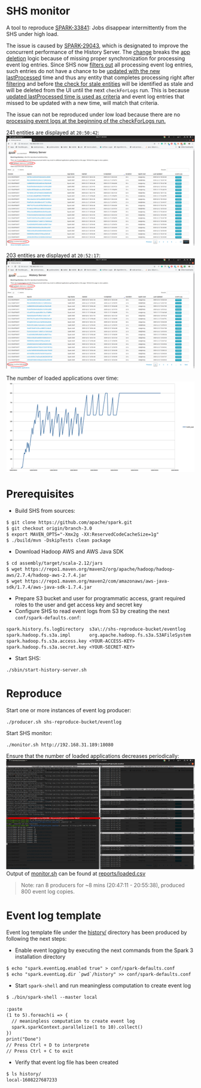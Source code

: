 # SHS monitor

A tool to reproduce [SPARK-33841](https://issues.apache.org/jira/browse/SPARK-33841): Jobs disappear intermittently from the SHS under high load.

The issue is caused by [SPARK-29043](https://issues.apache.org/jira/browse/SPARK-29043), which is designated to improve
the concurrent performance of the History Server. The [change](https://github.com/apache/spark/pull/25797/files#)
breaks the [app deletion](https://github.com/apache/spark/pull/25797/files#diff-128a6af0d78f4a6180774faedb335d6168dfc4defff58f5aa3021fc1bd767bc0R563)
logic because of missing proper synchronization for processing event log entries.
Since SHS now [filters out](https://github.com/apache/spark/pull/25797/files#diff-128a6af0d78f4a6180774faedb335d6168dfc4defff58f5aa3021fc1bd767bc0R462)
all processing event log entries, such entries do not have a chance to be
[updated with the new lastProcessed](https://github.com/apache/spark/pull/25797/files#diff-128a6af0d78f4a6180774faedb335d6168dfc4defff58f5aa3021fc1bd767bc0R472)
time and thus any entity that completes processing right after
[filtering](https://github.com/apache/spark/pull/25797/files#diff-128a6af0d78f4a6180774faedb335d6168dfc4defff58f5aa3021fc1bd767bc0R462)
and before
[the check for stale entities](https://github.com/apache/spark/pull/25797/files#diff-128a6af0d78f4a6180774faedb335d6168dfc4defff58f5aa3021fc1bd767bc0R560)
will be identified as stale and will be deleted from the UI until the next `checkForLogs` run. This is because
[updated lastProcessed time is used as criteria](https://github.com/apache/spark/pull/25797/files#diff-128a6af0d78f4a6180774faedb335d6168dfc4defff58f5aa3021fc1bd767bc0R557)
and event log entries that missed to be updated with a new time, will match that criteria.

The issue can not be reproduced under low load because there are no
[processing event logs at the beginning of the checkForLogs run.](https://github.com/apache/spark/pull/25797/files#diff-128a6af0d78f4a6180774faedb335d6168dfc4defff58f5aa3021fc1bd767bc0R462)

241 entities are displayed at `20:50:42`:
![1-241-entities-at-20-50.png](images/1-241-entities-at-20-50.png)

203 entities are displayed at `20:52:17`:
![2-203-entities-at-20-52.png](images/2-203-entities-at-20-52.png)

The number of loaded applications over time:
![4-loaded-applications.png](images/4-loaded-applications.png)


# Prerequisites

* Build SHS from sources:
```
$ git clone https://github.com/apache/spark.git
$ git checkout origin/branch-3.0
$ export MAVEN_OPTS="-Xmx2g -XX:ReservedCodeCacheSize=1g"
$ ./build/mvn -DskipTests clean package
```

* Download Hadoop AWS and AWS Java SDK
```
$ cd assembly/target/scala-2.12/jars
$ wget https://repo1.maven.org/maven2/org/apache/hadoop/hadoop-aws/2.7.4/hadoop-aws-2.7.4.jar
$ wget https://repo1.maven.org/maven2/com/amazonaws/aws-java-sdk/1.7.4/aws-java-sdk-1.7.4.jar
```

* Prepare S3 bucket and user for programmatic access, grant required roles to the user and get access key and secret key
* Configure SHS to read event logs from S3 by creating the next `conf/spark-defaults.conf`:
```
spark.history.fs.logDirectory  s3a\://shs-reproduce-bucket/eventlog
spark.hadoop.fs.s3a.impl       org.apache.hadoop.fs.s3a.S3AFileSystem
spark.hadoop.fs.s3a.access.key <YOUR-ACCESS-KEY>
spark.hadoop.fs.s3a.secret.key <YOUR-SECRET-KEY>
```

* Start SHS:
```
./sbin/start-history-server.sh
```


# Reproduce

Start one or more instances of event log producer:
```
./producer.sh shs-reproduce-bucket/eventlog
```

Start SHS monitor:
```
./monitor.sh http://192.168.31.189:18080
```
Ensure that the number of loaded applications decreases periodically:
![Running SHS monitor](images/3-running-shs-monitor.png)
Output of [monitor.sh](monitor.sh) can be found at [reports/loaded.csv](reports/loaded.csv)

> Note: ran 8 producers for ~8 mins (20:47:11 - 20:55:38), produced 800 event log copies.


# Event log template

Event log template file under the [history/](history) directory has been produced by following the next steps:

* Enable event logging by executing the next commands from the Spark 3 installation directory
```
$ echo "spark.eventLog.enabled true" > conf/spark-defaults.conf
$ echo "spark.eventLog.dir `pwd`/history" >> conf/spark-defaults.conf
```

* Start `spark-shell` and run meaningless computation to create event log
```
$ ./bin/spark-shell --master local

:paste
(1 to 5).foreach(i => {
  // meaningless computation to create event log
  spark.sparkContext.parallelize(1 to 10).collect()
})
print("Done")
// Press Ctrl + D to interprete
// Press Ctrl + C to exit
```

* Verify that event log file has been created
```
$ ls history/
local-1608227687233
```